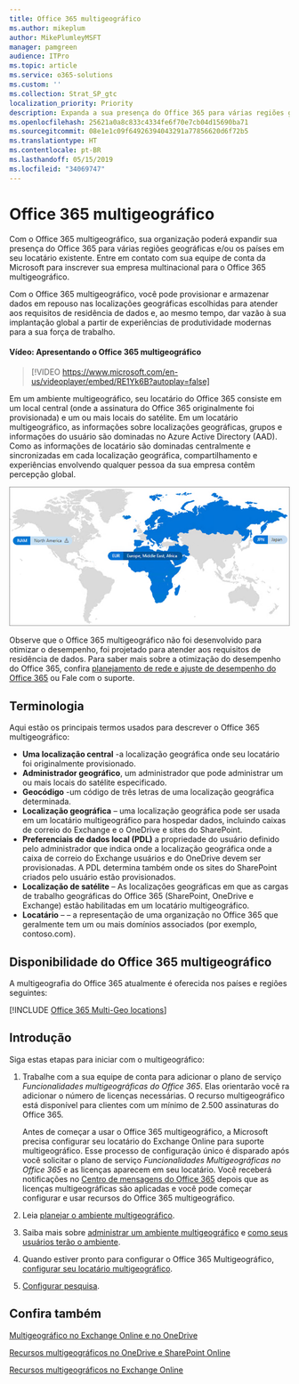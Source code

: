 ```yaml
---
title: Office 365 multigeográfico
ms.author: mikeplum
author: MikePlumleyMSFT
manager: pamgreen
audience: ITPro
ms.topic: article
ms.service: o365-solutions
ms.custom: ''
ms.collection: Strat_SP_gtc
localization_priority: Priority
description: Expanda a sua presença do Office 365 para várias regiões geográficas com o Office 365 multigeográfico.
ms.openlocfilehash: 25621a0a8c833c4334fe6f70e7cb04d15690ba71
ms.sourcegitcommit: 08e1e1c09f64926394043291a77856620d6f72b5
ms.translationtype: HT
ms.contentlocale: pt-BR
ms.lasthandoff: 05/15/2019
ms.locfileid: "34069747"
---
```

# <a name="office-365-multi-geo"></a>Office 365 multigeográfico

Com o Office 365 multigeográfico, sua organização poderá expandir sua presença do Office 365 para várias regiões geográficas e/ou os países em seu locatário existente. Entre em contato com sua equipe de conta da Microsoft para inscrever sua empresa multinacional para o Office 365 multigeográfico.
  
Com o Office 365 multigeográfico, você pode provisionar e armazenar dados em repouso nas localizações geográficas escolhidas para atender aos requisitos de residência de dados e, ao mesmo tempo, dar vazão à sua implantação global a partir de experiências de produtividade modernas para a sua força de trabalho.

#### <a name="video-introducing-office-365-multi-geo"></a>Vídeo: Apresentando o Office 365 multigeográfico

> [!VIDEO https://www.microsoft.com/en-us/videoplayer/embed/RE1Yk6B?autoplay=false]

Em um ambiente multigeográfico, seu locatário do Office 365 consiste em um local central (onde a assinatura do Office 365 originalmente foi provisionada) e um ou mais locais do satélite. Em um locatário multigeográfico, as informações sobre localizações geográficas, grupos e informações do usuário são dominadas no Azure Active Directory (AAD). Como as informações de locatário são dominadas centralmente e sincronizadas em cada localização geográfica, compartilhamento e experiências envolvendo qualquer pessoa da sua empresa contêm percepção global.

![Captura de tela do menu do centro de administração do SharePoint](media/multi-geo-world-map.png)

Observe que o Office 365 multigeográfico não foi desenvolvido para otimizar o desempenho, foi projetado para atender aos requisitos de residência de dados. Para saber mais sobre a otimização do desempenho do Office 365, confira [planejamento de rede e ajuste de desempenho do Office 365](https://support.office.com/article/e5f1228c-da3c-4654-bf16-d163daee8848) ou Fale com o suporte.

## <a name="terminology"></a>Terminologia

Aqui estão os principais termos usados para descrever o Office 365 multigeográfico:

- **Uma localização central** -a localização geográfica onde seu locatário foi originalmente provisionado.
- **Administrador geográfico**, um administrador que pode administrar um ou mais locais do satélite especificado.
- **Geocódigo** -um código de três letras de uma localização geográfica determinada.
- **Localização geográfica** – uma localização geográfica pode ser usada em um locatário multigeográfico para hospedar dados, incluindo caixas de correio do Exchange e o OneDrive e sites do SharePoint.
- **Preferenciais de dados local (PDL)** a propriedade do usuário definido pelo administrador que indica onde a localização geográfica onde a caixa de correio do Exchange usuários e do OneDrive devem ser provisionadas. A PDL determina também onde os sites do SharePoint criados pelo usuário estão provisionados.
- **Localização de satélite** – As localizações geográficas em que as cargas de trabalho geográficas do Office 365 (SharePoint, OneDrive e Exchange) estão habilitadas em um locatário multigeográfico.
- **Locatário** – – a representação de uma organização no Office 365 que geralmente tem um ou mais domínios associados (por exemplo, contoso.com).

## <a name="office-365-multi-geo-availability"></a>Disponibilidade do Office 365 multigeográfico

A multigeografia do Office 365 atualmente é oferecida nos países e regiões seguintes:

[!INCLUDE [Office 365 Multi-Geo locations](includes/office-365-multi-geo-locations.md)]

## <a name="getting-started"></a>Introdução

Siga estas etapas para iniciar com o multigeográfico:

1. Trabalhe com a sua equipe de conta para adicionar o plano de serviço _Funcionalidades multigeográficas do Office 365_. Elas orientarão você ra adicionar o número de licenças necessárias. O recurso multigeográfico está disponível para clientes com um mínimo de 2.500 assinaturas do Office 365.

   Antes de começar a usar o Office 365 multigeográfico, a Microsoft precisa configurar seu locatário do Exchange Online para suporte multigeográfico. Esse processo de configuração único é disparado após você solicitar o plano de serviço *Funcionalidades Multigeográficas no Office 365* e as licenças aparecem em seu locatário. Você receberá notificações no [Centro de mensagens do Office 365](https://support.office.com/article/38FB3333-BFCC-4340-A37B-DEDA509C2093) depois que as licenças multigeográficas são aplicadas e você pode começar configurar e usar recursos do Office 365 multigeográfico.

2. Leia [planejar o ambiente multigeográfico](plan-for-multi-geo.md).

3. Saiba mais sobre [administrar um ambiente multigeográfico](administering-a-multi-geo-environment.md) e [como seus usuários terão o ambiente](multi-geo-user-experience.md).

4. Quando estiver pronto para configurar o Office 365 Multigeográfico, [configurar seu locatário multigeográfico](multi-geo-tenant-configuration.md).

5. [Configurar pesquisa](configure-search-for-multi-geo.md).

## <a name="see-also"></a>Confira também

[Multigeográfico no Exchange Online e no OneDrive](https://Aka.ms/GoMultiGeo)

[Recursos multigeográficos no OneDrive e SharePoint Online](https://docs.microsoft.com/office365/enterprise/multi-geo-capabilities-in-onedrive-and-sharepoint-online-in-office-365)

[Recursos multigeográficos no Exchange Online](https://docs.microsoft.com/office365/enterprise/multi-geo-capabilities-in-exchange-online)
